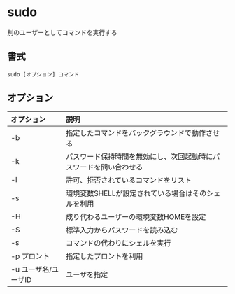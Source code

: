 # sudo

別のユーザーとしてコマンドを実行する

## 書式

```
sudo [オプション] コマンド
```

## オプション

|オプション|説明|
|:--|:--|
|-b|指定したコマンドをバックグラウンドで動作させる|
|-k|パスワード保持時間を無効にし、次回起動時にパスワードを問い合わせる|
|-l|許可、拒否されているコマンドをリスト|
|-s|環境変数SHELLが設定されている場合はそのシェルを利用|
|-H|成り代わるユーザーの環境変数HOMEを設定|
|-S|標準入力からパスワードを読み込む|
|-s|コマンドの代わりにシェルを実行|
|-p プロント|指定したプロントを利用|
|-u ユーザ名/ユーザID|ユーザを指定|
